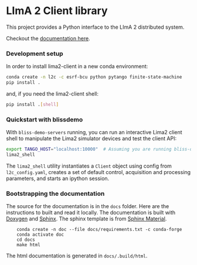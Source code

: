 # LImA 2 Client library

This project provides a Python interface to the LImA 2 distributed system.

Checkout the [documentation here](https://limagroup.gitlab-pages.esrf.fr/lima2-client/).

### Development setup

In order to install lima2-client in a new conda environment:
```sh
conda create -n l2c -c esrf-bcu python pytango finite-state-machine
pip install .
```
and, if you need the lima2-client shell:
```sh
pip install .[shell]
```

### Quickstart with blissdemo

With `bliss-demo-servers` running, you can run an interactive Lima2 client shell to manipulate the
Lima2 simulator devices and test the client API:

```sh
export TANGO_HOST="localhost:10000"  # Assuming you are running bliss-demo-servers locally
lima2_shell
```

The `lima2_shell` utility instantiates a `Client` object using config from `l2c_config.yaml`,
creates a set of default control, acquisition and processing parameters, and starts an ipython session.

### Bootstrapping the documentation

The source for the documentation is in the `docs` folder. Here are the instructions to built and read it locally. The documentation is built with [Doxygen](http://www.doxygen.org/) and [Sphinx](http://www.sphinx-doc.org). The sphinx template is from [Sphinx Material](https://bashtage.github.io/sphinx-material/).

```
    conda create -n doc --file docs/requirements.txt -c conda-forge
    conda activate doc
    cd docs
    make html
```

The html documentation is generated in `docs/.build/html`.
